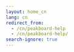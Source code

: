 ```yaml
---
layout: home_cn
lang: cn
redirect_from: 
  - /cn/peakboard-help
  - /cn/peakboard-help/
search-ignore: true
---
```

